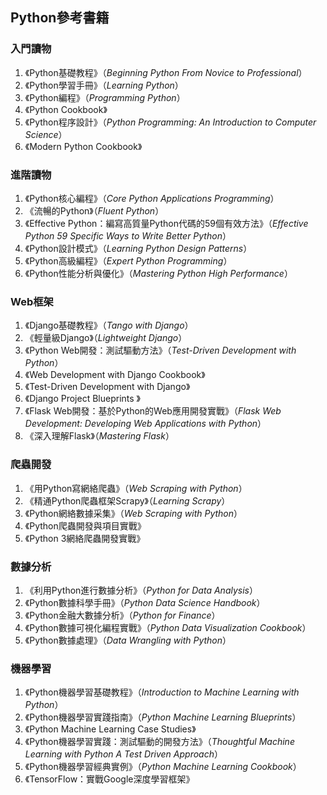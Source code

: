 ## Python參考書籍

### 入門讀物

1. 《Python基礎教程》（*Beginning Python From Novice to Professional*）
2. 《Python學習手冊》（*Learning Python*）
3. 《Python編程》（*Programming Python*）
4. 《Python Cookbook》
5. 《Python程序設計》（*Python Programming: An Introduction to Computer Science*）
6. 《Modern Python Cookbook》

### 進階讀物

1. 《Python核心編程》（*Core Python Applications Programming*）
2. 《流暢的Python》（*Fluent Python*）
3. 《Effective Python：編寫高質量Python代碼的59個有效方法》（*Effective Python 59 Specific Ways to Write Better Python*）
4. 《Python設計模式》（*Learning Python Design Patterns*）
5. 《Python高級編程》（*Expert Python Programming*）
6. 《Python性能分析與優化》（*Mastering Python High Performance*）

### Web框架

1. 《Django基礎教程》（*Tango with Django*）
2. 《輕量級Django》（*Lightweight Django*）
3. 《Python Web開發：測試驅動方法》（*Test-Driven Development with Python*）
4. 《Web Development with Django Cookbook》
5. 《Test-Driven Development with Django》
6. 《Django Project Blueprints 》
7. 《Flask Web開發：基於Python的Web應用開發實戰》（*Flask Web Development: Developing Web Applications with Python*）
8. 《深入理解Flask》（*Mastering Flask*）

### 爬蟲開發

1. 《用Python寫網絡爬蟲》（*Web Scraping with Python*）
2. 《精通Python爬蟲框架Scrapy》（*Learning Scrapy*）
3. 《Python網絡數據采集》（*Web Scraping with Python*）
4. 《Python爬蟲開發與項目實戰》
5. 《Python 3網絡爬蟲開發實戰》

### 數據分析

1. 《利用Python進行數據分析》（*Python for Data Analysis*）
2. 《Python數據科學手冊》（*Python Data Science Handbook*）
3. 《Python金融大數據分析》（*Python for Finance*）
4. 《Python數據可視化編程實戰》（*Python Data Visualization Cookbook*）
5. 《Python數據處理》（*Data Wrangling with Python*）

### 機器學習

1. 《Python機器學習基礎教程》（*Introduction to Machine Learning with Python*）
2. 《Python機器學習實踐指南》（*Python Machine Learning Blueprints*）
3. 《Python Machine Learning Case Studies》
4. 《Python機器學習實踐：測試驅動的開發方法》（*Thoughtful Machine Learning with Python A Test Driven Approach*）
5. 《Python機器學習經典實例》（*Python Machine Learning Cookbook*）
6. 《TensorFlow：實戰Google深度學習框架》